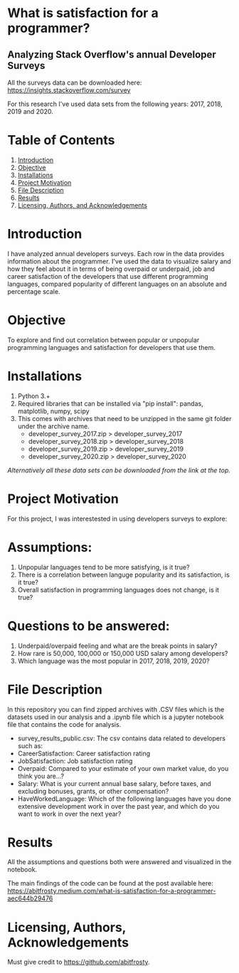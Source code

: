 # What is satisfaction for a programmer?
## Analyzing Stack Overflow's annual Developer Surveys

All the surveys data can be downloaded here:
https://insights.stackoverflow.com/survey

For this research I've used data sets from the following years: 2017, 2018, 2019 and 2020.

# Table of Contents
1. [Introduction](https://github.com/abitfrosty/Stack_Overflow_Surveys#Introduction)
2. [Objective](https://github.com/abitfrosty/Stack_Overflow_Surveys#Objective)
3. [Installations](https://github.com/abitfrosty/Stack_Overflow_Surveys#Installations)
4. [Project Motivation](https://github.com/abitfrosty/Stack_Overflow_Surveys#Project-Motivation)
5. [File Description](https://github.com/abitfrosty/Stack_Overflow_Surveys#File-Description)
6. [Results](https://github.com/abitfrosty/Stack_Overflow_Surveys#Results)
7. [Licensing, Authors, and Acknowledgements](https://github.com/abitfrosty/Stack_Overflow_Surveys#Licensing,-Authors,-and-Acknowledgements)

# Introduction
I have analyzed annual developers surveys. Each row in the data provides information about the programmer. I've used the data to visualize salary and how they feel about it in terms of being overpaid or underpaid, job and career satisfaction of the developers that use different programming languages, compared popularity of different languages on an absolute and percentage scale.

# Objective
To explore and find out correlation between popular or unpopular programming languages and satisfaction for developers that use them.

# Installations
1. Python 3.+
2. Required libraries that can be installed via "pip install": pandas, matplotlib, numpy, scipy
3. This comes with archives that need to be unzipped in the same git folder under the archive name.
	- developer_survey_2017.zip > developer_survey_2017
	- developer_survey_2018.zip > developer_survey_2018
	- developer_survey_2019.zip > developer_survey_2019
	- developer_survey_2020.zip > developer_survey_2020
	
*Alternatively all these data sets can be downloaded from the link at the top.*

# Project Motivation
For this project, I was interestested in using developers surveys to explore:

# Assumptions:
1. Unpopular languages tend to be more satisfying, is it true?
2. There is a correlation between languge popularity and its satisfaction, is it true?
3. Overall satisfaction in programming languages does not change, is it true?

# Questions to be answered:

1. Underpaid/overpaid feeling and what are the break points in salary?
2. How rare is 50,000, 100,000 or 150,000 USD salary among developers?
3. Which language was the most popular in 2017, 2018, 2019, 2020?

# File Description
In this repository you can find zipped archives with .CSV files which is the datasets used in our analysis and a .ipynb file which is a jupyter notebook file that contains the code for analysis.

- survey_results_public.csv: The csv contains data related to developers such as:
- CareerSatisfaction: Career satisfaction rating
- JobSatisfaction: Job satisfaction rating
- Overpaid: Compared to your estimate of your own market value, do you think you are...?
- Salary: What is your current annual base salary, before taxes, and excluding bonuses, grants, or other compensation?
- HaveWorkedLanguage: Which of the following languages have you done extensive development work in over the past year, and which do you want to work in over the next year?

# Results
All the assumptions and questions both were answered and visualized in the notebook.

The main findings of the code can be found at the post available here: https://abitfrosty.medium.com/what-is-satisfaction-for-a-programmer-aec644b29476

# Licensing, Authors, Acknowledgements
Must give credit to https://github.com/abitfrosty.
